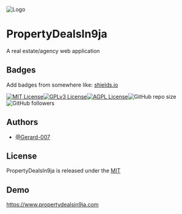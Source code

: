 
![Logo](https://res.cloudinary.com/geetechlab-com/image/upload/v1672595643/propertyDealzin9ja/header-logo2_pficy7.png)


# PropertyDealsIn9ja

A real estate/agency web application


## Badges

Add badges from somewhere like: [shields.io](https://shields.io/)

[![MIT License](https://img.shields.io/badge/License-MIT-green.svg)](https://choosealicense.com/licenses/mit/)[![GPLv3 License](https://img.shields.io/badge/License-GPL%20v3-yellow.svg)](https://opensource.org/licenses/)[![AGPL License](https://img.shields.io/badge/license-AGPL-blue.svg)](http://www.gnu.org/licenses/agpl-3.0)![GitHub repo size](https://img.shields.io/github/repo-size/GeeTech-Lab/PropertyDealsIn9ja)![GitHub followers](https://img.shields.io/github/followers/GeeTech-Lab)


## Authors

- [@Gerard-007](https://github.com/Gerard-007)


## License

PropertyDealsIn9ja is released under the [MIT](https://choosealicense.com/licenses/mit/)


## Demo

https://www.propertydealsin9ja.com

